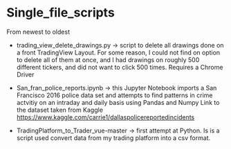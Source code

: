 # Single_file_scripts
From newest to oldest

- trading_view_delete_drawings.py -> script to delete all drawings done on a front TradingView Layout.
For some reason, I could not find on option to delete all of them at once, and I had drawings on roughly 
500 different tickers, and did not want to click 500 times.
Requires a Chrome Driver 

- San_fran_police_reports.ipynb -> this Jupyter Notebook imports a San Francisco 2016 police data set
and attempts to find patterns in crime actvitiy on an intraday and daily basis using Pandas and Numpy
Link to the dataset taken from Kaggle
https://www.kaggle.com/carrie1/dallaspolicereportedincidents 


- TradingPlatform_to_Trader_vue-master -> first attempt at Python. Is is a script used convert data from my trading platform 
into a csv format.



